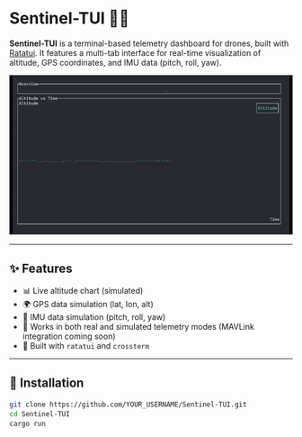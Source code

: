# Sentinel-TUI 🚀📡

**Sentinel-TUI** is a terminal-based telemetry dashboard for drones, built with [Ratatui](https://github.com/ratatui-org/ratatui). It features a multi-tab interface for real-time visualization of altitude, GPS coordinates, and IMU data (pitch, roll, yaw).

![Sentinel-TUI Demo](demo.gif)

---

## ✨ Features

- 📊 Live altitude chart (simulated)
- 🌍 GPS data simulation (lat, lon, alt)
- 🧭 IMU data simulation (pitch, roll, yaw)
- 🧪 Works in both real and simulated telemetry modes (MAVLink integration coming soon)
- 🧱 Built with `ratatui` and `crossterm`

---

## 🔧 Installation

```bash
git clone https://github.com/YOUR_USERNAME/Sentinel-TUI.git
cd Sentinel-TUI
cargo run

